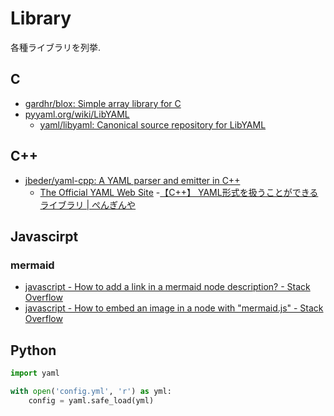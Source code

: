 # Library

各種ライブラリを列挙.

## C

- [gardhr/blox: Simple array library for C](https://github.com/gardhr/blox)
- [pyyaml.org/wiki/LibYAML](https://pyyaml.org/wiki/LibYAML)
    - [yaml/libyaml: Canonical source repository for LibYAML](https://github.com/yaml/libyaml)

## C++

- [jbeder/yaml-cpp: A YAML parser and emitter in C++](https://github.com/jbeder/yaml-cpp/)
    - [The Official YAML Web Site](https://yaml.org/)
        -[【C++】 YAML形式を扱うことができるライブラリ | ぺんぎんや](https://e-penguiner.com/yaml-in-cpp/)

## Javascirpt

### mermaid

- [javascript - How to add a link in a mermaid node description? - Stack Overflow](https://stackoverflow.com/questions/41960529/how-to-add-a-link-in-a-mermaid-node-description)
- [javascript - How to embed an image in a node with "mermaid.js" - Stack Overflow](https://stackoverflow.com/questions/42402912/how-to-embed-an-image-in-a-node-with-mermaid-js)
## Python

```python
import yaml

with open('config.yml', 'r') as yml:
    config = yaml.safe_load(yml)
```